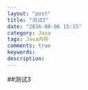 ```yaml
---
layout: "post"
title: "测试3"
date: "2016-08-06 15:15"
category: Java
tags: Java内存
comments: true
keywords:
description:
---
```


##测试3
